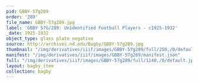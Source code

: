 ```yaml
---
pid: GBBY-57g289
order: '289'
file_name: GBBY-57g289.jpg
label: 'GBBY 57G/289: Unidentified Football Players - c1925-1932'
_date: 1925-1932
object_type: glass plate negative
source: http://archives.nd.edu/Bagby/GBBY-57g289.jpg
thumbnail: "/img/derivatives/iiif/images/GBBY-57g289/full/250,/0/default.jpg"
manifest: "/img/derivatives/iiif/images/GBBY-57g289/manifest.json"
full: "/img/derivatives/iiif/images/GBBY-57g289/full/1140,/0/default.jpg"
layout: bagby_item
collection: bagby
---
```

